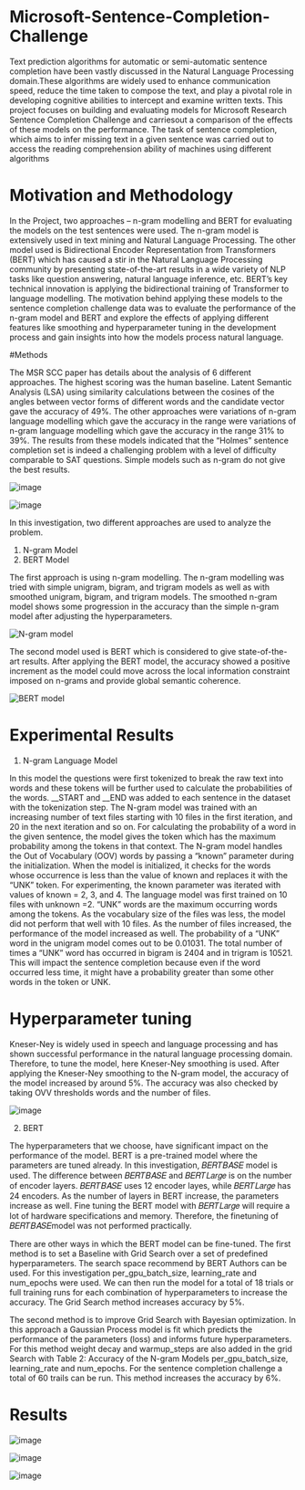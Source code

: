 # Microsoft-Sentence-Completion-Challenge

Text prediction algorithms for automatic or semi-automatic sentence completion have been vastly discussed in the Natural Language Processing domain.These algorithms are widely used to enhance communication speed, reduce the time taken to compose the text, and play a pivotal role in developing cognitive abilities to intercept and examine written texts. This project focuses on building and evaluating models for Microsoft Research Sentence Completion Challenge and carriesout a comparison of the effects of these models on the performance. The task of sentence completion, which aims to infer missing text in a given sentence was carried out to access the reading comprehension ability of machines using different algorithms


# Motivation and Methodology

In the Project, two approaches – n-gram modelling and BERT for evaluating the models on the test sentences were used. The n-gram model is extensively used in text mining and Natural Language Processing. The other model used is Bidirectional Encoder Representation from Transformers (BERT) which has caused a stir in the Natural 
Language Processing community by presenting state-of-the-art results in a wide variety of NLP tasks like question answering, natural language inference, etc. BERT’s key 
technical innovation is applying the bidirectional training of Transformer to language modelling. The motivation behind applying these models to the sentence completion challenge data was to evaluate the performance of the n-gram model and BERT and explore the effects of applying different features like smoothing and hyperparameter 
tuning in the development process and gain insights into how the models process natural language.

#Methods

The MSR SCC paper has details about the analysis of 6 different approaches. The highest scoring was the human baseline. Latent Semantic Analysis (LSA) using similarity 
calculations between the cosines of the angles between vector forms of different words and the candidate vector gave the accuracy of 49%. The other approaches were variations of n-gram language modelling which gave the accuracy in the range were variations of n-gram language modelling which gave the accuracy in the range 31% to 39%. The results from these models indicated that the “Holmes” sentence completion set is indeed a challenging problem with a level of difficulty comparable to SAT questions. Simple models such as n-gram do not give the best results. 

![image](https://user-images.githubusercontent.com/103538049/200082664-6386e8a2-2181-46a0-949c-9fde95ee4ff8.png)

![image](https://user-images.githubusercontent.com/103538049/200082692-8cc23cac-091a-4c50-9f40-370ed16407ab.png)


In this investigation, two different approaches are used to analyze the problem. 
1. N-gram Model
2. BERT Model

The first approach is using n-gram modelling. The n-gram modelling was tried with simple unigram, bigram, and trigram models as well as with smoothed unigram, bigram, and trigram models. The smoothed n-gram model shows some progression in the accuracy than the simple n-gram model after adjusting the hyperparameters.




![N-gram model](https://user-images.githubusercontent.com/103538049/200083168-d81f973e-0190-4cd2-b03e-5f4a04e03ff2.png)





The second model used is BERT which is considered to give state-of-the-art results. After applying the BERT model, the accuracy showed a positive increment as the 
model could move across the local information constraint imposed on n-grams and provide global semantic coherence.





![BERT model](https://user-images.githubusercontent.com/103538049/200083207-e40bf0aa-7ab9-43b0-8599-17b22a3ce1d6.jpg)


# Experimental Results

1. N-gram Language Model 

In this model the questions were first tokenized to break the raw text into words and these tokens will be further used to calculate the probabilities of the words. 
__START and __END was added to each sentence in the dataset with the tokenization step. The N-gram model was trained with an increasing number of text files starting with 10 files in the first iteration, and 20 in the next iteration and so on. For calculating the probability of a word in the given sentence, the model gives the token which has the maximum probability among the tokens in that context. The N-gram model handles the Out of Vocabulary (OOV) words by passing a “known” parameter during the initialization. When the model is initialized, it checks for the words whose occurrence is less than the value of known and replaces it with the “UNK” token. For experimenting, the known parameter was iterated with values of known = 2, 3, and 4. The language model was first trained on 10 files with unknown =2. 
“UNK” words are the maximum occurring words among the tokens. As the vocabulary size of the files was less, the model did not perform that well with 10 files. As the number of files increased, the performance of the model increased as well. The probability of a “UNK” word in the unigram model comes out to be 0.01031. The total number of times a “UNK” word has occurred in bigram is 2404 and in trigram is 10521. This will impact the sentence completion because even if the word occurred 
less time, it might have a probability greater than some other words in the token or UNK. 


# Hyperparameter tuning
Kneser-Ney is widely used in speech and language processing and has shown successful performance in the natural language processing domain. Therefore, to tune the 
model, here Kneser-Ney smoothing is used. After applying the Kneser-Ney smoothing to the N-gram model, the accuracy of the model increased by around 5%. The accuracy was also checked by taking OVV thresholds words and the number of files.


![image](https://user-images.githubusercontent.com/103538049/200083863-9f27e1f2-c795-43b7-bbc9-7e18e6a52d4e.png)


2. BERT

The hyperparameters that we choose, have significant impact on the performance of the model. BERT is a pre-trained model where the parameters are tuned already. In this investigation, 𝐵𝐸𝑅𝑇𝐵𝐴𝑆𝐸 model is used. The difference between 𝐵𝐸𝑅𝑇𝐵𝐴𝑆𝐸 and 𝐵𝐸𝑅𝑇𝐿𝑎𝑟𝑔𝑒 is on the number of encoder layers. 𝐵𝐸𝑅𝑇𝐵𝐴𝑆𝐸 uses 12 encoder layes, while 𝐵𝐸𝑅𝑇𝐿𝑎𝑟𝑔𝑒 has 24 encoders. As the number of layers in BERT increase, the parameters increase as well. Fine tuning the BERT model with 𝐵𝐸𝑅𝑇𝐿𝑎𝑟𝑔𝑒 will require a lot of hardware specifications and memory. Therefore, the finetuning of 𝐵𝐸𝑅𝑇𝐵𝐴𝑆𝐸model was not performed practically.

There are other ways in which the BERT model can be fine-tuned. The first method is to set a Baseline with Grid Search over a set of predefined hyperparameters. The search space recommend by BERT Authors can be used. For this investigation per_gpu_batch_size, learning_rate and num_epochs were used. We can then run the model for a total of 18 trials or full training runs for each combination of hyperparameters to increase the accuracy. The Grid Search method increases accuracy by 5%.

The second method is to improve Grid Search with Bayesian optimization. In this approach a Gaussian Process model is fit which predicts the performance of the parameters (loss) and informs future hyperparameters. For this method weight decay and warmup_steps are also added in the grid Search with Table 2: Accuracy of the N-gram Models per_gpu_batch_size, learning_rate and num_epochs. For the sentence completion challenge a total of 60 trails can be run. This method increases the accuracy by 6%. 


# Results

![image](https://user-images.githubusercontent.com/103538049/200084370-c4173e25-5053-472e-ace9-017868b8a0e6.png)



![image](https://user-images.githubusercontent.com/103538049/200084405-92a4e627-7920-4ecd-9b9b-4297a2897d47.png)


![image](https://user-images.githubusercontent.com/103538049/200084436-17c50664-173e-4026-ab82-c6ed0f8e37d8.png)

